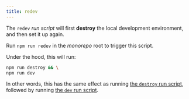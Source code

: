 ```yaml
--- 
title: redev
--- 
```


The `redev` _run script_ will first __destroy__ the local development
environment, and then set it up again.

Run `npm run redev` in the _monorepo_ root to trigger this script.

Under the hood, this will run:

```sh title="Terminal"
npm run destroy && \
npm run dev
```

In other words, this has the same effect as 
running [the `destroy` run script](/docs/reference/contributors/monorepo/run-scripts/destroy/), 
followed by 
running [the `dev` run script](/docs/reference/contributors/monorepo/run-scripts/dev/). 

